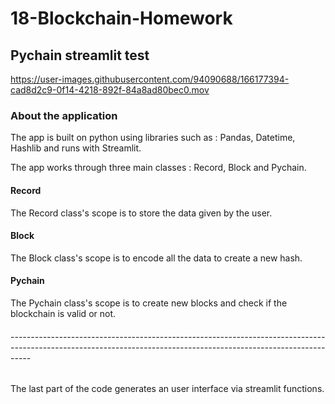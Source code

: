 # 18-Blockchain-Homework
## Pychain streamlit test
https://user-images.githubusercontent.com/94090688/166177394-cad8d2c9-0f14-4218-892f-84a8ad80bec0.mov

### About the application
The app is built on python using libraries such as : Pandas, Datetime, Hashlib and runs with Streamlit.

The app works through three main classes : Record, Block and Pychain.

#### Record
The Record class's scope is to store the data given by the user.

#### Block
The Block class's scope is to encode all the data to create a new hash.

#### Pychain
The Pychain class's scope is to create new blocks and check if the blockchain is valid or not.

###### -----------------------------------------------------------------------------------------------------------------------------------------------------------------

The last part of the code generates an user interface via streamlit functions.
